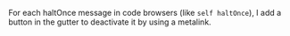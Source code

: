 For each haltOnce message in code browsers (like `self haltOnce`), I add a button in the gutter to deactivate it by using a metalink.